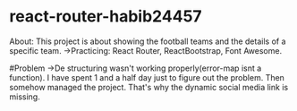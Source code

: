 # react-router-habib24457

About: This project is about showing the football teams and the details of a specific team.
->Practicing: React Router, ReactBootstrap, Font Awesome.

#Problem
->De structuring wasn't working properly(error-map isnt a function). I have spent 1 and a half day just to figure out the problem. Then somehow managed the project. That's why the dynamic social media link is missing.
